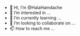- 👋 Hi, I’m @HalaHamdache
- 👀 I’m interested in ...
- 🌱 I’m currently learning ...
- 💞️ I’m looking to collaborate on ...
- 📫 How to reach me ...

<!---
HalaHamdache/HalaHamdache is a ✨ special ✨ repository because its `README.md` (this file) appears on your GitHub profile.
You can click the Preview link to take a look at your changes.
--->
